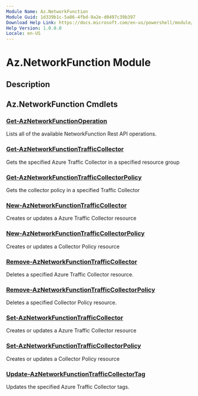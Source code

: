 ```yaml
---
Module Name: Az.NetworkFunction
Module Guid: 1d339b1c-5a86-4fbd-9a2e-d0497c39b397
Download Help Link: https://docs.microsoft.com/en-us/powershell/module/az.networkfunction
Help Version: 1.0.0.0
Locale: en-US
---
```


# Az.NetworkFunction Module
## Description


## Az.NetworkFunction Cmdlets
### [Get-AzNetworkFunctionOperation](Get-AzNetworkFunctionOperation.md)
Lists all of the available NetworkFunction Rest API operations.

### [Get-AzNetworkFunctionTrafficCollector](Get-AzNetworkFunctionTrafficCollector.md)
Gets the specified Azure Traffic Collector in a specified resource group

### [Get-AzNetworkFunctionTrafficCollectorPolicy](Get-AzNetworkFunctionTrafficCollectorPolicy.md)
Gets the collector policy in a specified Traffic Collector

### [New-AzNetworkFunctionTrafficCollector](New-AzNetworkFunctionTrafficCollector.md)
Creates or updates a Azure Traffic Collector resource

### [New-AzNetworkFunctionTrafficCollectorPolicy](New-AzNetworkFunctionTrafficCollectorPolicy.md)
Creates or updates a Collector Policy resource

### [Remove-AzNetworkFunctionTrafficCollector](Remove-AzNetworkFunctionTrafficCollector.md)
Deletes a specified Azure Traffic Collector resource.

### [Remove-AzNetworkFunctionTrafficCollectorPolicy](Remove-AzNetworkFunctionTrafficCollectorPolicy.md)
Deletes a specified Collector Policy resource.

### [Set-AzNetworkFunctionTrafficCollector](Set-AzNetworkFunctionTrafficCollector.md)
Creates or updates a Azure Traffic Collector resource

### [Set-AzNetworkFunctionTrafficCollectorPolicy](Set-AzNetworkFunctionTrafficCollectorPolicy.md)
Creates or updates a Collector Policy resource

### [Update-AzNetworkFunctionTrafficCollectorTag](Update-AzNetworkFunctionTrafficCollectorTag.md)
Updates the specified Azure Traffic Collector tags.

